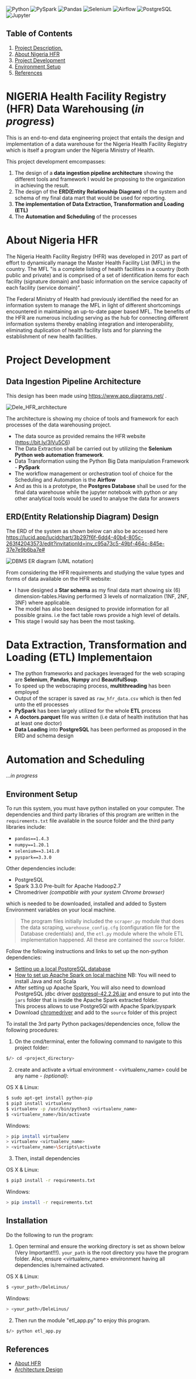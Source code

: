 
[//]: # (I must include tools section and add tools images, check proper README design tutorial)
[//]: # (images and style from https://simpleicons.org/)
![Python](https://img.shields.io/badge/Python-3.8-blueviolet?style=for-the-badge&logo=python)
![PySpark](https://img.shields.io/badge/Apache_Spark-3.3.0-D22128?style=for-the-badge&logo=apachespark)
![Pandas](https://img.shields.io/badge/pandas-1.4.3-150458?style=for-the-badge&logo=pandas)
![Selenium](https://img.shields.io/badge/Selenium-3.141.0-43B02A?style=for-the-badge&logo=selenium)
![Airflow](https://img.shields.io/badge/Apache_Airflow-2.3.3-017CEE?style=for-the-badge&logo=apacheairflow)
![PostgreSQL](https://img.shields.io/badge/PostgreSQL-2B2B2B?style=for-the-badge&logo=postgreSql)
![Jupyter](https://img.shields.io/badge/jupyter-2B2B2B?style=for-the-badge&logo=jupyter)

## Table of Contents
1. [ Project Description. ](#desc)
2. [About Nigeria HFR](#about)
3. [ Project Development](#dcue)
4. [ Environment Setup ](#setup)
5. [ References ](#ref)


<a name="desc"></a>
# NIGERIA Health Facility Registry (HFR) Data Warehousing (*in progress*)

This is an end-to-end data engineering project that entails the design and implementation of a data warehouse for the Nigeria Health Facility Registry which is itself a program under the Nigeria Ministry of Health.

This  project development emcompasses:
1. The design of a **data ingestion pipeline architecture** showing the different tools and framework I would be  proposing to the organization in achieving the result.
2. The design of the **ERD(Entity Relationship Diagram)** of the
system and schema of my final data mart that would be used for reporting.
3. **The implementation of Data Extraction, Transformation and Loading (ETL)**
4. The **Automation and Scheduling** of the processes
 

<a name='about'></a>
# About Nigeria HFR
The Nigeria Health Facility Registry (HFR) was developed in 2017 as part of effort to dynamically manage the Master Health Facility List (MFL) in the country. The MFL "is a complete listing of health facilities in a country (both public and private) and is comprised of a set of identification items for each facility (signature domain) and basic information on the service capacity of each facility (service domain)".

The Federal Ministry of Health had previously identified the need for an information system to manage the MFL in light of different shortcomings encountered in maintaining an up-to-date paper based MFL. The benefits of the HFR are numerous including serving as the hub for connecting different information systems thereby enabling integration and interoperability, eliminating duplication of health facility lists and for planning the establishment of new health facilities.


<a name='dcue'></a>
# Project Development

## Data Ingestion Pipeline Architecture
This design has been made using  https://www.app.diagrams.net/ .

![Dele_HFR_architecture](https://user-images.githubusercontent.com/58152694/179662268-03a5b394-9618-4262-a84e-73795e39f160.png)

The architecture is showing my choice of tools and framework for each processes of the data warehousing project.
* The data source as provided remains the HFR website (https://bit.ly/3lVu5C6) 
* The Data Extraction shall be carried out by utilizing the **Selenium Python web automation framework**. 
* Data Transformation using the Python Big Data manipulation Framework - **PySpark** 
* The workflow management or orchestration tool of choice for the Scheduling and Automation is the **Airflow**
* And as this is a prototype, the **Postgres Database** shall be used for the final data warehouse while the jupyter notebook with python or any other analytical tools would be used to analyse the data for answers

## ERD(Entity Relationship Diagram) Design
The ERD  of the system as shown below can also be accessed here https://lucid.app/lucidchart/3b297f6f-6dd4-40b4-805c-263f42043573/edit?invitationId=inv_c95a73c5-49bf-464c-845e-37e7e9b6ba7e#

![DBMS ER diagram (UML notation)](https://user-images.githubusercontent.com/58152694/180918741-1fa8a8f0-3755-4bfa-9441-29922a369c4f.png)

From considering the HFR requirements and studying the value types and forms of data available on the HFR website:
* I have designed a **Star schema** as my final data mart showing six (6) dimension-tables.Having performed 3 levels of normalization (1NF, 2NF, 3NF) where applicable.
* The model has also been designed to provide information for all possible grains. i.e the fact table rows  provide a high level of details.
* This stage I would say has been the most tasking.
  
# Data Extraction, Transformation and Loading (ETL) Implementaion
* The python frameworks and packages leveraged for the web scraping are **Selenium**, **Pandas**, **Numpy** and **BeautifulSoup**.
* To speed up the webscraping process, **multithreading** has been employed
* Output of the scraper is saved as `raw_hfr_data.csv` which is then fed unto the etl processes
* **PySpark** has been largely utilized for the whole **ETL** process
* A **doctors.parquet** file was written (i.e data of health institution that has at least one doctor)
* **Data Loading** into **PostgreSQL** has been performed as proposed in the ERD and schema design 

# Automation and Scheduling
_...in progress_


<a name="setup"></a>
## Environment Setup
To run this system, you must have python installed on your computer.
The dependencies and third party libraries of this program are written in the `requirements.txt` file available in the source folder and the third party libraries include:
* `pandas==1.4.3`
* `numpy==1.20.1`
* `selenium==3.141.0`
* `pyspark==3.3.0`

Other dependencies include:
* PostgreSQL 
* Spark 3.3.0 Pre-built for Apache Hadoop2.7
* Chromedriver _(compatible with your system Chrome browser)_

which is needed to be downloaded, installed and added to System Environment variables on your local machine.

> The program files initially included the `scraper.py` module that does the data scraping, `warehouse_config.cfg` (configuration file for the Database credentials)
> and, the `etl.py` module where the whole ETL implementation happened. All these are contained the `source` folder.


Follow the following instructions and links to set up the non-python dependencies:
* [Setting up a local PostgreSQL database](https://www.prisma.io/dataguide/postgresql/setting-up-a-local-postgresql-database)
* [How to set up Apache Spark on local machine](https://www.geeksforgeeks.org/install-apache-spark-in-a-standalone-mode-on-windows/) 
NB: You will need to install Java and not Scala
* After setting up Apache Spark, You will also need to download PostgreSQL jdbc driver [postgresql-42.2.26.jar](https://jdbc.postgresql.org/download/postgresql-42.2.26.jar) 
and ensure to put into the `jars` folder that is inside the Apache Spark extracted folder.   
This process allows to use PostgreSQl with Apache Spark/pyspark
* Download [chromedriver](https://chromedriver.chromium.org/downloads) and add to the `source` folder of this project

To install the 3rd party Python packages/dependencies once, follow the following procedures:

1. On the cmd/terminal, enter the following command to navigate to this project folder:
```bash
$/> cd <project_directory>
```

2. create and activate a virtual environment - <virtualenv_name> could be any name - _(optional)_:

OS X & Linux:
```bash
$ sudo apt-get install python-pip
$ pip3 install virtualenv
$ virtualenv -p /usr/bin/python3 <virtualenv_name>
$ <virtualenv_name>/bin/activate
```

Windows:
```bash
> pip install virtualenv 
> virtualenv <virtualenv_name>
> <virtualenv_name>\Scripts\activate
```

3. Then, install dependencies

OS X & Linux:
```bash
$ pip3 install -r requirements.txt
```
Windows:
```bash
> pip install -r requirements.txt
```

<a name="installation"></a>
## Installation
Do the following to run the program:

1. Open terminal and ensure the working directory is set as shown below (Very Important!!!). `your_path` is the root directory you have the program folder. Also, ensure <virtualenv_name> environment having all dependencies is/remained activated.

OS X & Linux:

```bash
$ <your_path>/DeleLinus/
```

Windows:

```bash
> <your_path>/DeleLinus/
```
2. Then run the module "etl_app.py" to enjoy this program.
```bash
$/> python etl_app.py
```






<a name="ref"></a>
## References

- [About HFR](https://hfr.health.gov.ng/about-us)
- [Architecture Design](https://www.app.diagrams.net/)

